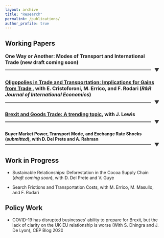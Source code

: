 ```yaml
---
layout: archive
title: "Research"
permalink: /publications/
author_profile: true
---
```


<!--
link to paper :  <span class="header-text"><a href="https://edoardotolva.github.io/files/edoardotolva-jmp.pdf">One Way or Another: Modes of Transport and International Trade</a> (JMP) </span>
-->

Working Papers
-----
<h4 class="expandable-header">
    <span class="header-text"><a>One Way or Another: Modes of Transport and International Trade</a> (new draft coming soon) </span>
    <span class="line-container">
        <span class="line"></span>
        <span class="arrow">&#x25BC;</span>
    </span>
</h4>
<div style="text-align: justify;" class="expandable-section">
The transport sector is the backbone of international trade and has faced multiple disruptions in recent years. I study the substitutability between different transport modes and how mode-specific trade cost shocks affect international trade flows. I use the closure of Russian airspace in 2022 as an exogenous change in transport costs to provide novel estimates of the elasticity of substitution between transport modes. To quantify the importance of this margin of adjustment in equilibrium, I develop a Ricardian model of international trade with multiple transport modes. Modes are substitutable but endogenous congestion forces limit substitutability. I apply this framework to quantify the effects of recent trade cost shocks such as the closure of Russian airspace and the Suez Canal blockage. Transport mode substitution reduces welfare losses by 4% relative to a non-substitution scenario. However, substitution has potentially negative consequences for the carbon footprint of international trade. Higher sea transport costs can lead to increased carbon emissions due to substitution toward more carbon-intensive air transport.
<br> 
<b>Presented at: </b> <i>ETSG, UEA European Meeting, GEP-CEPR Postgrad Conference, RIEF, EAYE, SETC, CEP/Warwick Junior Trade Workshop, Napoli Parthenope, Midwest Trade Conference, Norwegian School of Economics, World Bank Annual Conference on Transport Economics 2025.  </i>  
<br>    
</div>

<h4 class="expandable-header">
    <span class="header-text"><a href="https://edoardotolva.github.io/files/CERT_v2.pdf">Oligopolies in Trade and Transportation: Implications for Gains from Trade </a>, with <a href="https://www.enricocristoforoni.com/" style="text-decoration: none" target="_blank">E. Cristoforoni</a>, <a href="https://www.marcoerrico.net/home-page" style="text-decoration: none" target="_blank">M. Errico</a>, and <a href="https://federicorodari.com/" style="text-decoration: none" target="_blank">F. Rodari</a> (<i>R&R Journal of International Economics</i>) </span>
    <span class="line-container">
        <span class="line"></span>
        <span class="arrow">&#x25BC;</span>
    </span>
</h4>
<div style="text-align: justify;" class="expandable-section">
We study how the interplay between oligopoly in the transportation industry and oligopsony power retained by non-atomistic importers affects the transmission of trade policy. Using Chilean customs data, we document strong concentration among carriers and importers and show that freight prices are determined through bilateral bargaining under two-sided market power. We estimate a trade model that endogenizes transportation costs by embedding oligopoly and oligopsony in the transport sector, along with bilateral bargaining. We find sizable carrier markups, partially offset by importer bargaining power. Embedding this mechanism into a quantitative trade model, we find that the endogenous response of transportation costs reduces the welfare cost of tariffs by 50% compared to the standard case of iceberg trade costs. This effect is primarily driven by
decreasing returns to scale in carriers’ supply. Bargaining, in turn, plays a central role in shaping price levels and market allocations in the transportation sector.
<br>     
<b>Presented at:</b> <i> Midwest Trade Conference<sup>*</sup>, Naples Trade and Development Workshop<sup>*</sup>, 17th FIW International Economics Conference, World Bank Annual Conference on Transport Economics 2025<sup>*</sup>, International Seminar on Trade (ISoT)<sup>*</sup>, ETSG 2025.  </i> <br>
<b>Awards:</b> <i> Young Economist Award at 17th FIW International Economics Conference </i> 
<br>
*by coauthor.
</div>

<!--* Brexit and Goods Trade: A trending topic *(Draft coming soon)*, with  <a href="https://www.bankofengland.co.uk/research/Researchers/john-lewis" style="text-decoration: none" target="_blank">J. Lewis</a> -->

<h4 class="expandable-header">
    <span class="header-text"><a href="https://edoardotolva.github.io/files/brexit_paper_wp.pdf">Brexit and Goods Trade: A trending topic</a>, with <a href="https://www.bankofengland.co.uk/research/Researchers/john-lewis" style="text-decoration: none" target="_blank">J. Lewis</a></span>
    <span class="line-container">
        <span class="line"></span>
        <span class="arrow">&#x25BC;</span>
    </span>
</h4>
<div style="text-align: justify;" class="expandable-section">
Brexit is a striking example of a potentially new era of trade disintegration. We estimate its effect on UK-EU goods trade using monthly bilateral trade data for 50 countries at the HS2 product level. Under various de-trending approaches, we find that the shift from EU membership arrangements to the Trade and Cooperation Agreement (TCA) in January 2021 caused a 17–18\% fall in UK-EU trade.  However, the longer-run effect, comparing pre-referendum with post-TCA trade, is sensitive to how trends are included, as estimates for the interim period between the referendum and Brexit vary substantially by trend choice. By product type, TCA implementation mainly reduced trade in consumer and intermediate goods, with no significant effect on capital goods. Further, we find no clear correlation between the trade effects and the goods-level trade elasticities reported by Fontagné et al. (2022).   
<br>    
<b>Presented at:</b> <i> ASSA meeting 2024<sup>*</sup>, Economics of Global Ineraction 2023<sup>*</sup>, ETSG 2024<sup>*</sup>, Midwest Trade Conference<sup>*</sup>. </i>   
<br> 
*by coauthor.
</div>

<h4 class="expandable-header">
    <span>Buyer Market Power, Transport Mode, and Exchange Rate Shocks</a> (<i>submitted</i>), with <a href="https://sites.google.com/site/davidedelprete1986/" style="text-decoration: none" target="_blank">D. Del Prete</a> and A. Rahman</span>
    <span class="line-container">
        <span class="line"></span>
        <span class="arrow">&#x25BC;</span>
    </span>
</h4>
<div style="text-align: justify;" class="expandable-section">
<!--
    insert abstract here
  -->  
<br>    
</div>

Work in Progress
-----
* Sustainable Relationships: Deforestation in the Cocoa Supply Chain (<i>draft coming soon</i>), with <a href="https://sites.google.com/site/davidedelprete1986/" style="text-decoration: none" target="_blank">D. Del Prete</a> and <a href="https://trase.earth/team/valentin-guye" style="text-decoration: none" target="_blank">V. Guye</a>

* Search Frictions and Transportation Costs, with <a href="https://www.marcoerrico.net/home-page" style="text-decoration: none" target="_blank">M. Errico</a>, M. Masullo, and <a href="https://federicorodari.com/" style="text-decoration: none" target="_blank">F. Rodari</a>

<!--* Endogenous Bilateral Trade Imbalances, with <a href="https://warwick.ac.uk/fac/soc/economics/staff/dnovy/" style="text-decoration: none" target="_blank">D. Novy</a> -->


Policy Work
-----
* COVID-19 has disrupted businesses’ ability to prepare for Brexit, but the lack of clarity on the UK-EU relationship is worse (With S. Dhingra and J. De Lyon), <a href="https://blogs.lse.ac.uk/brexit/2020/12/07/covid-19-has-disrupted-businesses-ability-to-prepare-for-brexit-but-the-lack-of-clarity-on-the-uk-eu-relationship-is-worse/" style="text-decoration: none" target="_blank">CEP Blog 2020</a>


<style>
    .expandable-header {
    display: flex;
    flex-direction: column;
    cursor: pointer;
    margin-bottom: 10px;
    #padding-left: 10px; /*eliminate indent to the left*/
    transition: color 0.3s ease;
}

.header-text {
    font-size: 16px;
    color: $dark-gray; /* Adjust this color to match your site's text color */
    margin-bottom: 5px;
}

.line-container {
    display: flex;
    align-items: center;
    justify-content: space-between;
    width: 100%;
}

.line {
    flex-grow: 1;
    height: 2px;
    background-color: #333; /* Adjust color as needed */
    margin-right: 10px;
}

.arrow {
    font-size: 16px;
    color:#333; /* Adjust color as needed */
    transition: transform 0.3s ease;
}

.expandable-header:hover .arrow {
    color: #0056b3;
}

.expandable-section {
    display: none;
    margin-top: 10px;
    padding: 10px;
    background-color: #fef8f8;
  font-size: 14px;
    # border-left: 4px solid #007BFF;
    transition: max-height 0.3s ease;
    overflow: hidden;
}

.expandable-section.show {
    display: block;
}

.expandable-header.show .arrow {
    transform: rotate(180deg);
}
</style>

<script>
    document.addEventListener("DOMContentLoaded", function() {
        var headers = document.querySelectorAll('.expandable-header');
        headers.forEach(function(header) {
            header.addEventListener('click', function() {
                var section = header.nextElementSibling;
                var arrow = header.querySelector('.arrow');
                if (section.classList.contains('show')) {
                    section.classList.remove('show');
                    header.classList.remove('show');
                } else {
                    section.classList.add('show');
                    header.classList.add('show');
                }
            });
        });
    });
</script>


